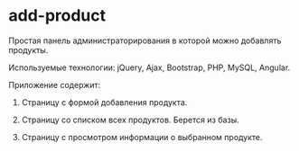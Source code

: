 # add-product
Простая панель администраторирования в которой можно добавлять продукты. 

Используемые технологии:  jQuery, Ajax, Bootstrap, PHP, MySQL, Angular.

Приложение содержит:

1) Страницу с формой добавления продукта.

2) Страницу со списком всех продуктов. Берется из базы.

3) Страницу с просмотром информации о выбранном продукте.

